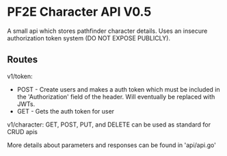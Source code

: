 # PF2E Character API V0.5
A small api which stores pathfinder character details. Uses an insecure authorization token system (DO NOT EXPOSE PUBLICLY).
## Routes
v1/token: 
 - POST - Create users and makes a auth token which must be included in the 'Authorization' field of the header. Will eventually be replaced with JWTs.
 - GET - Gets the auth token for user

v1/character: GET, POST, PUT, and DELETE can be used as standard for CRUD apis

More details about parameters and responses can be found in 'api/api.go'
